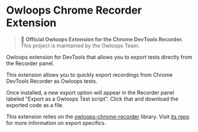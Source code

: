 # Owloops Chrome Recorder Extension

> 🔖  **Official Owloops Extension for the Chrome DevTools Recorder.** <br/>
> This project is maintained by the Owloops Team.

Owloops extension for DevTools that allows you to export tests directly from the Recorder panel.

This extension allows you to quickly export recordings from Chrome DevTools Recorder as Owloops tests.

Once installed, a new export option will appear in the Recorder panel labeled "Export as a Owloops Test script". Click that and download the exported code as a file.

This extension relies on the [owloops-chrome-recorder](https://github.com/Owloops/owloops-chrome-recorder) library. Visit [its repo](https://github.com/owloops-io/owloops-chrome-recorder) for more information on export specifics.
